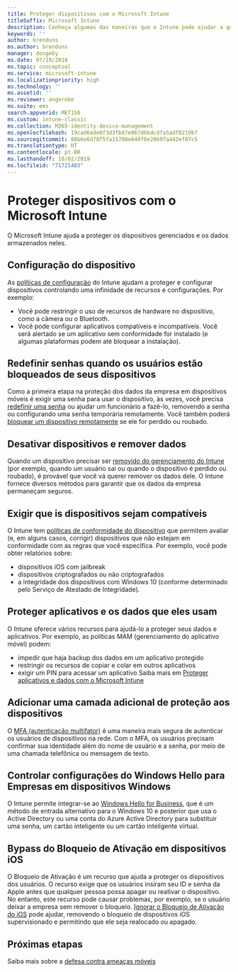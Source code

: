 ```yaml
---
title: Proteger dispositivos com o Microsoft Intune
titleSuffix: Microsoft Intune
description: Conheça algumas das maneiras que o Intune pode ajudar a que proteger seus dispositivos contra acesso não autorizado e outras ameaças.
keywords: ''
author: brenduns
ms.author: brenduns
manager: dougeby
ms.date: 07/19/2018
ms.topic: conceptual
ms.service: microsoft-intune
ms.localizationpriority: high
ms.technology: ''
ms.assetid: ''
ms.reviewer: angerobe
ms.suite: ems
search.appverid: MET150
ms.custom: intune-classic
ms.collection: M365-identity-device-management
ms.openlocfilehash: 19cad6ede0f3d3fb87e067d6bdcdfa5adf0219bf
ms.sourcegitcommit: 88b6e6d70f5fa15708e640f6e20b97a442ef07c5
ms.translationtype: HT
ms.contentlocale: pt-BR
ms.lasthandoff: 10/02/2019
ms.locfileid: "71721403"
---
```

# <a name="protect-devices-with-microsoft-intune"></a>Proteger dispositivos com o Microsoft Intune

O Microsoft Intune ajuda a proteger os dispositivos gerenciados e os dados armazenados neles.

## <a name="device-configuration"></a>Configuração do dispositivo
As [políticas de configuração](../configuration/device-profiles.md) do Intune ajudam a proteger e configurar dispositivos controlando uma infinidade de recursos e configurações. Por exemplo:

- Você pode restringir o uso de recursos de hardware no dispositivo, como a câmera ou o Bluetooth.
- Você pode configurar aplicativos compatíveis e incompatíveis. Você será alertado se um aplicativo sem conformidade for instalado (e algumas plataformas podem até bloquear a instalação).

## <a name="reset-passcodes-when-users-are-locked-out-of-their-devices"></a>Redefinir senhas quando os usuários estão bloqueados de seus dispositivos
Como a primeira etapa na proteção dos dados da empresa em dispositivos móveis é exigir uma senha para usar o dispositivo, às vezes, você precisa [redefinir uma senha](../remote-actions/device-passcode-reset.md) ou ajudar um funcionário a fazê-lo, removendo a senha ou configurando uma senha temporária remotamente. Você também poderá [bloquear um dispositivo remotamente](../remote-actions/device-remote-lock.md) se ele for perdido ou roubado.

## <a name="retire-devices-and-remove-data"></a>Desativar dispositivos e remover dados
Quando um dispositivo precisar ser [removido do gerenciamento do Intune](../remote-actions/devices-wipe.md) (por exemplo, quando um usuário sai ou quando o dispositivo é perdido ou roubado), é provável que você vá querer remover os dados dele. O Intune fornece diversos métodos para garantir que os dados da empresa permaneçam seguros.

## <a name="require-devices-to-be-compliant"></a>Exigir que is dispositivos sejam compatíveis
O Intune tem [políticas de conformidade do dispositivo](device-compliance-get-started.md) que permitem avaliar (e, em alguns casos, corrigir) dispositivos que não estejam em conformidade com as regras que você especifica. Por exemplo, você pode obter relatórios sobre:
- dispositivos iOS com jailbreak
- dispositivos criptografados ou não criptografados
- a integridade dos dispositivos com Windows 10 (conforme determinado pelo Serviço de Atestado de Integridade).

## <a name="protect-apps-and-the-data-they-use"></a>Proteger aplicativos e os dados que eles usam
O Intune oferece vários recursos para ajudá-lo a proteger seus dados e aplicativos. Por exemplo, as políticas MAM (gerenciamento do aplicativo móvel) podem:
- impedir que haja backup dos dados em um aplicativo protegido
- restringir os recursos de copiar e colar em outros aplicativos
- exigir um PIN para acessar um aplicativo Saiba mais em [Proteger aplicativos e dados com o Microsoft Intune](../apps/app-protection-policy.md)

## <a name="add-an-additional-layer-of-protection-to-devices"></a>Adicionar uma camada adicional de proteção aos dispositivos
O [MFA (autenticação multifator)](../enrollment/multi-factor-authentication.md) é uma maneira mais segura de autenticar os usuários de dispositivos na rede.  Com o MFA, os usuários precisam confirmar sua identidade além do nome de usuário e a senha, por meio de uma chamada telefônica ou mensagem de texto.

## <a name="control-windows-hello-for-business-settings-on-windows-devices"></a>Controlar configurações do Windows Hello para Empresas em dispositivos Windows
O Intune permite integrar-se ao [Windows Hello for Business](windows-hello.md), que é um método de entrada alternativo para o Windows 10 e posterior que usa o Active Directory ou uma conta do Azure Active Directory para substituir uma senha, um cartão inteligente ou um cartão inteligente virtual.

## <a name="bypass-activation-lock-on-ios-devices"></a>Bypass do Bloqueio de Ativação em dispositivos iOS
O Bloqueio de Ativação é um recurso que ajuda a proteger os dispositivos dos usuários. O recurso exige que os usuários insiram seu ID e senha da Apple antes que qualquer pessoa possa apagar ou reativar o dispositivo. No entanto, este recurso pode causar problemas, por exemplo, se o usuário deixar a empresa sem remover o bloqueio. [Ignorar o Bloqueio de Ativação do iOS](../remote-actions/device-activation-lock-bypass.md) pode ajudar, removendo o bloqueio de dispositivos iOS supervisionado e permitindo que ele seja realocado ou apagado.

## <a name="next-steps"></a>Próximas etapas

Saiba mais sobre a [defesa contra ameaças móveis](mobile-threat-defense.md)
